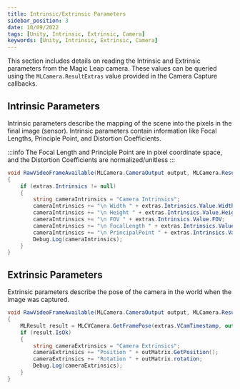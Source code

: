 ```yaml
---
title: Intrinsic/Extrinsic Parameters
sidebar_position: 3
date: 10/09/2022
tags: [Unity, Intrinsic, Extrinsic, Camera]
keywords: [Unity, Intrinsic, Extrinsic, Camera]
---
```



This section includes details on reading the Intrinsic and Extrinsic parameters from the Magic Leap camera. These values can be queried using the `MLCamera.ResultExtras` value provided in the Camera Capture callbacks.

## Intrinsic Parameters

Intrinsic parameters describe the mapping of the scene into the pixels in the final image (sensor). Intrinsic parameters contain information like Focal Lengths, Principle Point, and Distortion Coefficients.

:::info
The Focal Length and Principle Point are in pixel coordinate space, and the Distortion Coefficients are normalized/unitless
:::

```csharp
void RawVideoFrameAvailable(MLCamera.CameraOutput output, MLCamera.ResultExtras extras)
{
    if (extras.Intrinsics != null)
    {
        string cameraIntrinsics = "Camera Intrinsics";
        cameraIntrinsics += "\n Width " + extras.Intrinsics.Value.Width;
        cameraIntrinsics += "\n Height " + extras.Intrinsics.Value.Height;
        cameraIntrinsics += "\n FOV " + extras.Intrinsics.Value.FOV;
        cameraIntrinsics += "\n FocalLength " + extras.Intrinsics.Value.FocalLength;
        cameraIntrinsics += "\n PrincipalPoint " + extras.Intrinsics.Value.PrincipalPoint;
        Debug.Log(cameraIntrinsics);
    }
}
```

## Extrinsic Parameters

Extrinsic parameters describe the pose of the camera in the world when the image was captured.

```csharp
void RawVideoFrameAvailable(MLCamera.CameraOutput output, MLCamera.ResultExtras extras)
{
    MLResult result = MLCVCamera.GetFramePose(extras.VCamTimestamp, out Matrix4x4 outMatrix);
    if (result.IsOk)
    {
        string cameraExtrinsics = "Camera Extrinsics";
        cameraExtrinsics += "Position " + outMatrix.GetPosition();
        cameraExtrinsics += "Rotation " + outMatrix.rotation;
        Debug.Log(cameraExtrinsics);
    }
}
```

